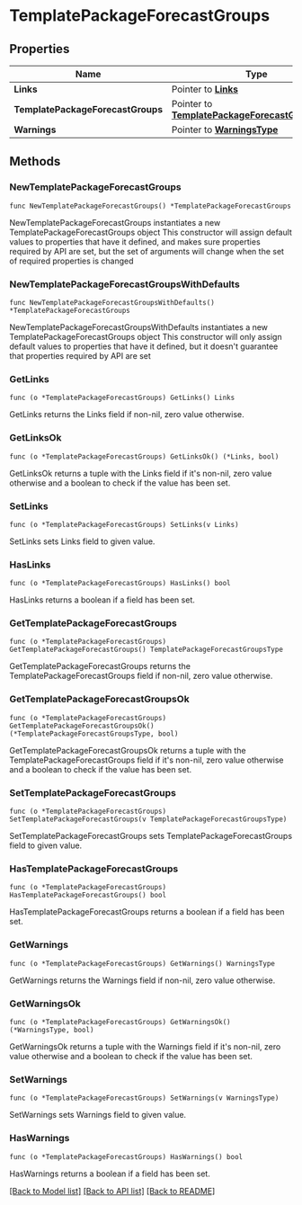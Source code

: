 # TemplatePackageForecastGroups

## Properties

Name | Type | Description | Notes
------------ | ------------- | ------------- | -------------
**Links** | Pointer to [**Links**](Links.md) |  | [optional] 
**TemplatePackageForecastGroups** | Pointer to [**TemplatePackageForecastGroupsType**](TemplatePackageForecastGroupsType.md) |  | [optional] 
**Warnings** | Pointer to [**WarningsType**](WarningsType.md) |  | [optional] 

## Methods

### NewTemplatePackageForecastGroups

`func NewTemplatePackageForecastGroups() *TemplatePackageForecastGroups`

NewTemplatePackageForecastGroups instantiates a new TemplatePackageForecastGroups object
This constructor will assign default values to properties that have it defined,
and makes sure properties required by API are set, but the set of arguments
will change when the set of required properties is changed

### NewTemplatePackageForecastGroupsWithDefaults

`func NewTemplatePackageForecastGroupsWithDefaults() *TemplatePackageForecastGroups`

NewTemplatePackageForecastGroupsWithDefaults instantiates a new TemplatePackageForecastGroups object
This constructor will only assign default values to properties that have it defined,
but it doesn't guarantee that properties required by API are set

### GetLinks

`func (o *TemplatePackageForecastGroups) GetLinks() Links`

GetLinks returns the Links field if non-nil, zero value otherwise.

### GetLinksOk

`func (o *TemplatePackageForecastGroups) GetLinksOk() (*Links, bool)`

GetLinksOk returns a tuple with the Links field if it's non-nil, zero value otherwise
and a boolean to check if the value has been set.

### SetLinks

`func (o *TemplatePackageForecastGroups) SetLinks(v Links)`

SetLinks sets Links field to given value.

### HasLinks

`func (o *TemplatePackageForecastGroups) HasLinks() bool`

HasLinks returns a boolean if a field has been set.

### GetTemplatePackageForecastGroups

`func (o *TemplatePackageForecastGroups) GetTemplatePackageForecastGroups() TemplatePackageForecastGroupsType`

GetTemplatePackageForecastGroups returns the TemplatePackageForecastGroups field if non-nil, zero value otherwise.

### GetTemplatePackageForecastGroupsOk

`func (o *TemplatePackageForecastGroups) GetTemplatePackageForecastGroupsOk() (*TemplatePackageForecastGroupsType, bool)`

GetTemplatePackageForecastGroupsOk returns a tuple with the TemplatePackageForecastGroups field if it's non-nil, zero value otherwise
and a boolean to check if the value has been set.

### SetTemplatePackageForecastGroups

`func (o *TemplatePackageForecastGroups) SetTemplatePackageForecastGroups(v TemplatePackageForecastGroupsType)`

SetTemplatePackageForecastGroups sets TemplatePackageForecastGroups field to given value.

### HasTemplatePackageForecastGroups

`func (o *TemplatePackageForecastGroups) HasTemplatePackageForecastGroups() bool`

HasTemplatePackageForecastGroups returns a boolean if a field has been set.

### GetWarnings

`func (o *TemplatePackageForecastGroups) GetWarnings() WarningsType`

GetWarnings returns the Warnings field if non-nil, zero value otherwise.

### GetWarningsOk

`func (o *TemplatePackageForecastGroups) GetWarningsOk() (*WarningsType, bool)`

GetWarningsOk returns a tuple with the Warnings field if it's non-nil, zero value otherwise
and a boolean to check if the value has been set.

### SetWarnings

`func (o *TemplatePackageForecastGroups) SetWarnings(v WarningsType)`

SetWarnings sets Warnings field to given value.

### HasWarnings

`func (o *TemplatePackageForecastGroups) HasWarnings() bool`

HasWarnings returns a boolean if a field has been set.


[[Back to Model list]](../README.md#documentation-for-models) [[Back to API list]](../README.md#documentation-for-api-endpoints) [[Back to README]](../README.md)


